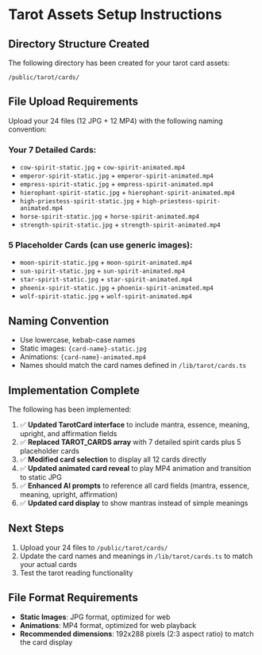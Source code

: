 # Tarot Assets Setup Instructions

## Directory Structure Created
The following directory has been created for your tarot card assets:
```
/public/tarot/cards/
```

## File Upload Requirements

Upload your 24 files (12 JPG + 12 MP4) with the following naming convention:

### Your 7 Detailed Cards:
- `cow-spirit-static.jpg` + `cow-spirit-animated.mp4`
- `emperor-spirit-static.jpg` + `emperor-spirit-animated.mp4`
- `empress-spirit-static.jpg` + `empress-spirit-animated.mp4`
- `hierophant-spirit-static.jpg` + `hierophant-spirit-animated.mp4`
- `high-priestess-spirit-static.jpg` + `high-priestess-spirit-animated.mp4`
- `horse-spirit-static.jpg` + `horse-spirit-animated.mp4`
- `strength-spirit-static.jpg` + `strength-spirit-animated.mp4`

### 5 Placeholder Cards (can use generic images):
- `moon-spirit-static.jpg` + `moon-spirit-animated.mp4`
- `sun-spirit-static.jpg` + `sun-spirit-animated.mp4`
- `star-spirit-static.jpg` + `star-spirit-animated.mp4`
- `phoenix-spirit-static.jpg` + `phoenix-spirit-animated.mp4`
- `wolf-spirit-static.jpg` + `wolf-spirit-animated.mp4`

## Naming Convention
- Use lowercase, kebab-case names
- Static images: `{card-name}-static.jpg`
- Animations: `{card-name}-animated.mp4`
- Names should match the card names defined in `/lib/tarot/cards.ts`

## Implementation Complete
The following has been implemented:

1. ✅ **Updated TarotCard interface** to include mantra, essence, meaning, upright, and affirmation fields
2. ✅ **Replaced TAROT_CARDS array** with 7 detailed spirit cards plus 5 placeholder cards
3. ✅ **Modified card selection** to display all 12 cards directly
4. ✅ **Updated animated card reveal** to play MP4 animation and transition to static JPG
5. ✅ **Enhanced AI prompts** to reference all card fields (mantra, essence, meaning, upright, affirmation)
6. ✅ **Updated card display** to show mantras instead of simple meanings

## Next Steps
1. Upload your 24 files to `/public/tarot/cards/`
2. Update the card names and meanings in `/lib/tarot/cards.ts` to match your actual cards
3. Test the tarot reading functionality

## File Format Requirements
- **Static Images**: JPG format, optimized for web
- **Animations**: MP4 format, optimized for web playback
- **Recommended dimensions**: 192x288 pixels (2:3 aspect ratio) to match the card display
